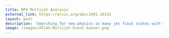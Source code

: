 ```yaml
---
title: RPV Multijet Analysis
external_link: https://arxiv.org/abs/2401.16333
layout: post
description: 'Searching for new physics in many jet final states with the help of machine learning'
image: /images/ATLAS-Multijet-Event-banner.png
---
```

